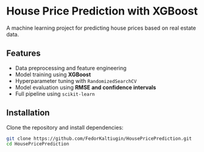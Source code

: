 # House Price Prediction with XGBoost

A machine learning project for predicting house prices based on real estate data.

##  Features
- Data preprocessing and feature engineering
- Model training using **XGBoost**
- Hyperparameter tuning with `RandomizedSearchCV`
- Model evaluation using **RMSE and confidence intervals**
- Full pipeline using `scikit-learn`

##  Installation
Clone the repository and install dependencies:
```bash
git clone https://github.com/FedorKaltiugin/HousePricePrediction.git
cd HousePricePrediction
